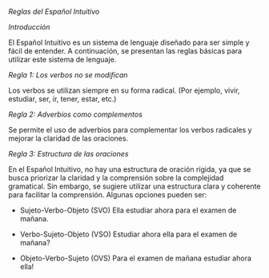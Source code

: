 *Reglas del Español Intuitivo*

*Introducción*

El Español Intuitivo es un sistema de lenguaje diseñado para ser simple y fácil de entender. A continuación, se presentan las reglas básicas para utilizar este sistema de lenguaje.

*Regla 1: Los verbos no se modifican*

Los verbos se utilizan siempre en su forma radical. (Por ejemplo, vivir, estudiar, ser, ir, tener, estar, etc.)

*Regla 2: Adverbios como complementos*

Se permite el uso de adverbios para complementar los verbos radicales y mejorar la claridad de las oraciones.

*Regla 3: Estructura de las oraciones*

En el Español Intuitivo, no hay una estructura de oración rígida, ya que se busca priorizar la claridad y la comprensión sobre la complejidad gramatical. Sin embargo, se sugiere utilizar una estructura clara y coherente para facilitar la comprensión. Algunas opciones pueden ser:

- Sujeto-Verbo-Objeto (SVO)
Ella estudiar ahora para el examen de mañana.

- Verbo-Sujeto-Objeto (VSO)
Estudiar ahora ella para el examen de mañana?

- Objeto-Verbo-Sujeto (OVS)
Para el examen de mañana estudiar ahora ella!
